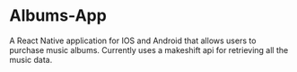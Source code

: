 # Albums-App
A React Native application for IOS and Android that allows users to purchase music albums. Currently uses a makeshift
api for retrieving all the music data.

